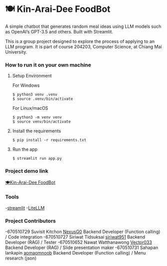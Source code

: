 # 🍽️ Kin-Arai-Dee FoodBot

A simple chatbot that generates random meal ideas using LLM models such as OpenAI’s GPT-3.5 and others.
Built with Streamlit.

This is a group project designed to explore the process of applying to an LLM program.
It is part of course 204203, Computer Science, at Chiang Mai University.

### How to run it on your own machine
   
   1. Setup Environment
   
      For Windows
      
      ```
      $ python3 venv .venv
      $ source .venv/bin/activate
      ```
      
      For Linux/macOS
   
      ```
      $ python3 -m venv venv
      $ source venv/bin/activate
      ```

   3. Install the requirements

      ```
      $ pip install -r requirements.txt
      ```

   4. Run the app

      ```
      $ streamlit run app.py
      ```
### Project demo link
   [🍽️Kin-Arai-Dee FoodBot](https://kinaraidee.streamlit.app/)

### Tools
   -[streamlit](https://streamlit.io/)
   -[LiteLLM](https://www.litellm.ai/)

### Project Contributors

   -670510729 Suvisit Kitchon [NexusG0](https://github.com/NexusG0) Backend Developer (Function calling) / Code integration
   -670510727 Siriwat Tidsuksai [siriwat951](https://github.com/siriwat951) Backend Developer (RAG) / Tester
   -670510652 Nawat Watthanawong [Vector033](https://github.com/Vector033) Backend Developer (RAG) / Slide presentation maker
   -670510731 Sahapan lankapin [aomaomnoob](https://github.com/aomaomnoob) Backend Developer (Function calling) / Menu research (json)
